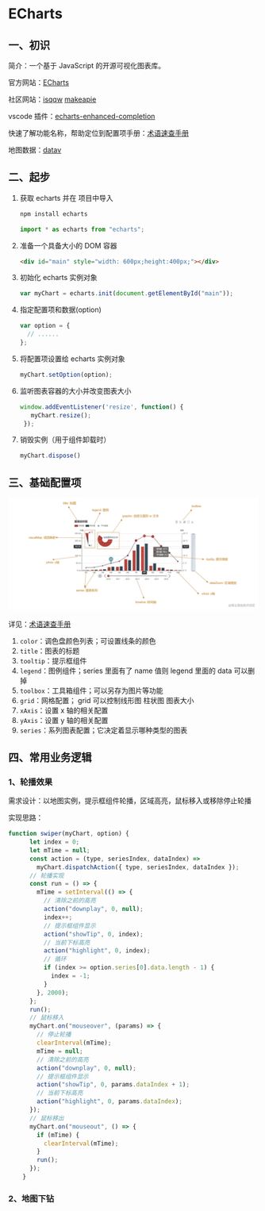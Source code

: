 # ECharts

## 一、初识

简介：一个基于 JavaScript 的开源可视化图表库。

官方网站：[ECharts](https://echarts.apache.org/zh/index.html)

社区网站：[isqqw](https://www.isqqw.com/?t=pie) [makeapie](https://www.makeapie.cn/echarts)

vscode 插件：[echarts-enhanced-completion](https://github.com/ren-wei/echarts-enhanced-completion/blob/master/README_zh-cn.md)

快速了解功能名称，帮助定位到配置项手册：[术语速查手册](https://echarts.apache.org/zh/cheat-sheet.html)

地图数据：[datav](https://datav.aliyun.com/portal/school/atlas/area_selector#&lat=30.332329214580188&lng=106.72278672066881&zoom=3.5)

## 二、起步

1. 获取 echarts 并在 项目中导入

   ```sh
   npm install echarts
   ```

   ```js
   import * as echarts from "echarts";
   ```

2. 准备一个具备大小的 DOM 容器

   ```html
   <div id="main" style="width: 600px;height:400px;"></div>
   ```

3. 初始化 echarts 实例对象

   ```js
   var myChart = echarts.init(document.getElementById("main"));
   ```

4. 指定配置项和数据(option)

   ```js
   var option = {
     // ......
   };
   ```

5. 将配置项设置给 echarts 实例对象

   ```js
   myChart.setOption(option);
   ```

6. 监听图表容器的大小并改变图表大小

   ```js
   window.addEventListener('resize', function() {
      myChart.resize();
    });
   ```

7. 销毁实例（用于组件卸载时）

   ```js
   myChart.dispose()
   ```

## 三、基础配置项

![](./images/05-1.png)

详见：[术语速查手册](https://echarts.apache.org/zh/cheat-sheet.html)

1. `color`：调色盘颜色列表；可设置线条的颜色
2. `title`：图表的标题
3. `tooltip`：提示框组件
4. `legend`：图例组件；series 里面有了 name 值则 legend 里面的 data 可以删掉
5. `toolbox`：工具箱组件；可以另存为图片等功能
6. `grid`：网格配置； grid 可以控制线形图 柱状图 图表大小
7. `xAxis`：设置 x 轴的相关配置
8. `yAxis`：设置 y 轴的相关配置
9. `series`：系列图表配置；它决定着显示哪种类型的图表

## 四、常用业务逻辑

### 1、轮播效果

需求设计：以地图实例，提示框组件轮播，区域高亮，鼠标移入或移除停止轮播

实现思路：

```js
function swiper(myChart, option) {
      let index = 0;
      let mTime = null;
      const action = (type, seriesIndex, dataIndex) =>
        myChart.dispatchAction({ type, seriesIndex, dataIndex });
      // 轮播实现
      const run = () => {
        mTime = setInterval(() => {
          // 清除之前的高亮
          action("downplay", 0, null);
          index++;
          // 提示框组件显示
          action("showTip", 0, index);
          // 当前下标高亮
          action("highlight", 0, index);
          // 循环
          if (index >= option.series[0].data.length - 1) {
            index = -1;
          }
        }, 2000);
      };
      run();
      // 鼠标移入
      myChart.on("mouseover", (params) => {
        // 停止轮播
        clearInterval(mTime);
        mTime = null;
        // 清除之前的高亮
        action("downplay", 0, null);
        // 提示框组件显示
        action("showTip", 0, params.dataIndex + 1);
        // 当前下标高亮
        action("highlight", 0, params.dataIndex);
      });
      // 鼠标移出
      myChart.on("mouseout", () => {
        if (mTime) {
          clearInterval(mTime);
        }
        run();
      });
    }
```

### 2、地图下钻



